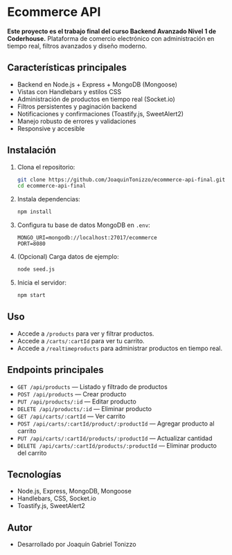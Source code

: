 

# Ecommerce API

**Este proyecto es el trabajo final del curso Backend Avanzado Nivel 1 de Coderhouse.** Plataforma de comercio electrónico con administración en tiempo real, filtros avanzados y diseño moderno. 

## Características principales
- Backend en Node.js + Express + MongoDB (Mongoose)
- Vistas con Handlebars y estilos CSS
- Administración de productos en tiempo real (Socket.io)
- Filtros persistentes y paginación backend
- Notificaciones y confirmaciones (Toastify.js, SweetAlert2)
- Manejo robusto de errores y validaciones
- Responsive y accesible

## Instalación
1. Clona el repositorio:
	 ```bash
	 git clone https://github.com/JoaquinTonizzo/ecommerce-api-final.git
	 cd ecommerce-api-final
	 ```
2. Instala dependencias:
	 ```bash
	 npm install
	 ```
3. Configura tu base de datos MongoDB en `.env`:
	 ```env
	 MONGO_URI=mongodb://localhost:27017/ecommerce
	 PORT=8080
	 ```
4. (Opcional) Carga datos de ejemplo:
	 ```bash
	 node seed.js
	 ```
5. Inicia el servidor:
	 ```bash
	 npm start
	 ```

## Uso
- Accede a `/products` para ver y filtrar productos.
- Accede a `/carts/:cartId` para ver tu carrito.
- Accede a `/realtimeproducts` para administrar productos en tiempo real.

## Endpoints principales
- `GET /api/products` — Listado y filtrado de productos
- `POST /api/products` — Crear producto
- `PUT /api/products/:id` — Editar producto
- `DELETE /api/products/:id` — Eliminar producto
- `GET /api/carts/:cartId` — Ver carrito
- `POST /api/carts/:cartId/product/:productId` — Agregar producto al carrito
- `PUT /api/carts/:cartId/products/:productId` — Actualizar cantidad
- `DELETE /api/carts/:cartId/products/:productId` — Eliminar producto del carrito

## Tecnologías
- Node.js, Express, MongoDB, Mongoose
- Handlebars, CSS, Socket.io
- Toastify.js, SweetAlert2

## Autor
- Desarrollado por Joaquín Gabriel Tonizzo
